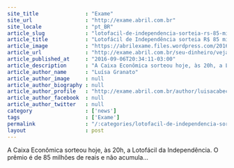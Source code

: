 ```yaml
---
site_title               : "Exame"
site_url                 : "http://exame.abril.com.br"
site_locale              : "pt_BR"
article_slug             : "lotofacil-de-independencia-sorteia-rs-85-mi-veja-resultado"
article_title            : "Lotofácil de Independência sorteia R$ 85 mi; veja resultado"
article_image            : "https://abrilexame.files.wordpress.com/2016/09/size_960_16_9_loterica.jpg?quality=70&strip=all&w=960"
article_url              : "http://exame.abril.com.br/seu-dinheiro/veja-o-resultado-da/"
article_published_at     : "2016-09-06T20:34:11-03:00"
article_description      : "A Caixa Econômica sorteou hoje, às 20h, a Lotofácil da Independência. O prêmio é de 85 milhões de reais e não acumula..."
article_author_name      : "Luísa Granato"
article_author_image     : null
article_author_biography : null
article_author_profile   : "http://exame.abril.com.br/author/luisacabeceiro/"
article_author_facebook  : null
article_author_twitter   : null
category                 : ['news']
tags                     : ['Exame']
permalink                : "/:categories/lotofacil-de-independencia-sorteia-rs-85-mi-veja-resultado/"
layout                   : post
---
```


A Caixa Econômica sorteou hoje, às 20h, a Lotofácil da Independência. O prêmio é de 85 milhões de reais e não acumula...
